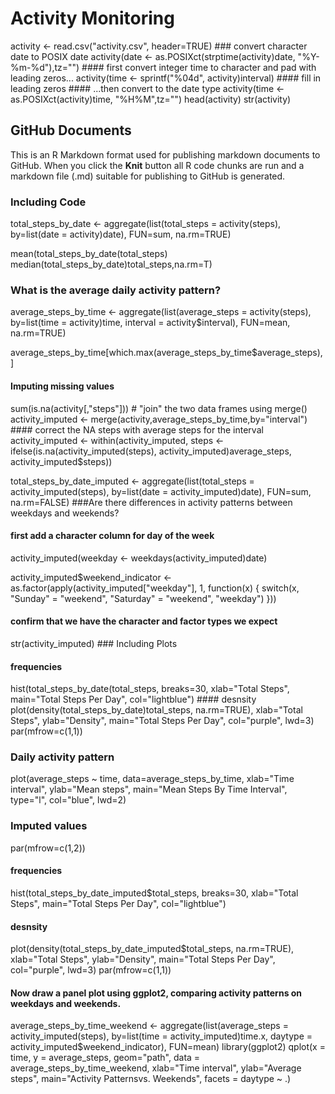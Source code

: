 Activity Monitoring
================

activity &lt;- read.csv("activity.csv", header=TRUE) \#\#\# convert character date to POSIX date activity\(date <- as.POSIXct(strptime(activity\)date, "%Y-%m-%d"),tz="") \#\#\#\# first convert integer time to character and pad with leading zeros... activity\(time <- sprintf("%04d", activity\)interval) \#\#\#\# fill in leading zeros \#\#\#\# ...then convert to the date type activity\(time <- as.POSIXct(activity\)time, "%H%M",tz="") head(activity) str(activity)

GitHub Documents
----------------

This is an R Markdown format used for publishing markdown documents to GitHub. When you click the **Knit** button all R code chunks are run and a markdown file (.md) suitable for publishing to GitHub is generated.

### Including Code

total\_steps\_by\_date &lt;- aggregate(list(total\_steps = activity\(steps),  by=list(date = activity\)date), FUN=sum, na.rm=TRUE)

mean(total\_steps\_by\_date\(total_steps) median(total_steps_by_date\)total\_steps,na.rm=T)

### What is the average daily activity pattern?

average\_steps\_by\_time &lt;- aggregate(list(average\_steps = activity\(steps),  by=list(time = activity\)time, interval = activity$interval), FUN=mean, na.rm=TRUE)

average\_steps\_by\_time\[which.max(average\_steps\_by\_time$average\_steps),\]

#### Imputing missing values

sum(is.na(activity\[,"steps"\])) \# "join" the two data frames using merge() activity\_imputed &lt;- merge(activity,average\_steps\_by\_time,by="interval") \#\#\#\# correct the NA steps with average steps for the interval activity\_imputed &lt;- within(activity\_imputed, steps &lt;- ifelse(is.na(activity\_imputed\(steps),  activity_imputed\)average\_steps, activity\_imputed$steps))

total\_steps\_by\_date\_imputed &lt;- aggregate(list(total\_steps = activity\_imputed\(steps),  by=list(date = activity_imputed\)date), FUN=sum, na.rm=FALSE) \#\#\#Are there differences in activity patterns between weekdays and weekends?

#### first add a character column for day of the week

activity\_imputed\(weekday <- weekdays(activity_imputed\)date)

activity\_imputed$weekend\_indicator &lt;- as.factor(apply(activity\_imputed\["weekday"\], 1, function(x) { switch(x, "Sunday" = "weekend", "Saturday" = "weekend", "weekday") }))

#### confirm that we have the character and factor types we expect

str(activity\_imputed) \#\#\# Including Plots

#### frequencies

hist(total\_steps\_by\_date\(total_steps,  breaks=30,  xlab="Total Steps",  main="Total Steps Per Day",  col="lightblue") #### desnsity plot(density(total_steps_by_date\)total\_steps, na.rm=TRUE), xlab="Total Steps", ylab="Density", main="Total Steps Per Day",
 col="purple", lwd=3) par(mfrow=c(1,1))

### Daily activity pattern

plot(average\_steps ~ time, data=average\_steps\_by\_time, xlab="Time interval", ylab="Mean steps", main="Mean Steps By Time Interval", type="l", col="blue", lwd=2)

### Imputed values

par(mfrow=c(1,2))

#### frequencies

hist(total\_steps\_by\_date\_imputed$total\_steps, breaks=30, xlab="Total Steps", main="Total Steps Per Day", col="lightblue")

#### desnsity

plot(density(total\_steps\_by\_date\_imputed$total\_steps, na.rm=TRUE), xlab="Total Steps", ylab="Density", main="Total Steps Per Day",
 col="purple", lwd=3) par(mfrow=c(1,1))

#### Now draw a panel plot using ggplot2, comparing activity patterns on weekdays and weekends.

average\_steps\_by\_time\_weekend &lt;- aggregate(list(average\_steps = activity\_imputed\(steps),  by=list(time = activity_imputed\)time.x, daytype = activity\_imputed$weekend\_indicator), FUN=mean) library(ggplot2) qplot(x = time, y = average\_steps, geom="path", data = average\_steps\_by\_time\_weekend, xlab="Time interval", ylab="Average steps", main="Activity Patternsvs. Weekends", facets = daytype ~ .)
